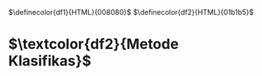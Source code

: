 $\definecolor{df1}{HTML}{008080}$
$\definecolor{df2}{HTML}{01b1b5}$

# $\textcolor{df2}{Metode Klasifikas}$
